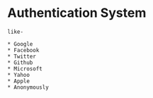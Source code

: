 # Authentication System

    like-

    * Google
    * Facebook
    * Twitter
    * Github
    * Microsoft
    * Yahoo
    * Apple 
    * Anonymously